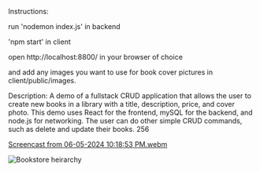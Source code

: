Instructions:

run 'nodemon index.js' in backend

'npm start' in client

open http://localhost:8800/ in your browser of choice

and add any images you want to use for book cover pictures in client/public/images.

Description:
A demo of a fullstack CRUD application that allows the user to create new books in a 
library with a title, description, price, and cover photo. 
This demo uses React for the frontend, mySQL for the backend, and node.js for networking.
The user can do other simple CRUD commands, such as delete and update their books.
256

[Screencast from 06-05-2024 10:18:53 PM.webm](https://github.com/SpookyCthulhu/BookStore-demo/assets/161183828/ec57d3dc-0b0d-4f94-a1ea-f8826bd064a9)

![Bookstore heirarchy](https://github.com/SpookyCthulhu/BookStore-demo/assets/161183828/f4c42f82-b5f8-45aa-92d6-706c35cb1abb)
